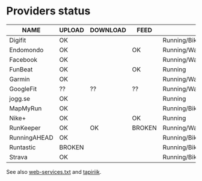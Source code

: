 # Providers status

| NAME         | UPLOAD | DOWNLOAD | FEED   | SPORTS                                    |
| -------------|--------|----------|--------|-------------------------------------------|
| Digifit      | OK     |          |        | Running/Biking/Other                      |
| Endomondo    | OK     |          | OK     | Running/Walking/Biking/Orienteering/Other |
| Facebook     | OK     |          |        | Running/Walking/Biking/Orienteering       |
| FunBeat      | OK     |          | OK     | Running                                   |
| Garmin       | OK     |          |        | Running/Walking/Biking/Other              |
| GoogleFit    | ??     | ??       | ??     | Running/Walking/Biking/Orienteering/Other |
| jogg.se      | OK     |          |        | Running                                   |
| MapMyRun     | OK     |          |        | Running/Biking                            |
| Nike+        | OK     |          | OK     | Running                                   |
| RunKeeper    | OK     | OK       | BROKEN | Running/Walking/Biking/Other              |
| RunningAHEAD | OK     |          |        | Running/Biking/Other                      |
| Runtastic    | BROKEN |          |        | Running/Biking/Other                      |
| Strava       | OK     |          |        | Running/Biking/Other                      |

See also [web-services.txt](Documentation/web-services.txt) and [tapiriik](https://github.com/cpfair/tapiriik).
